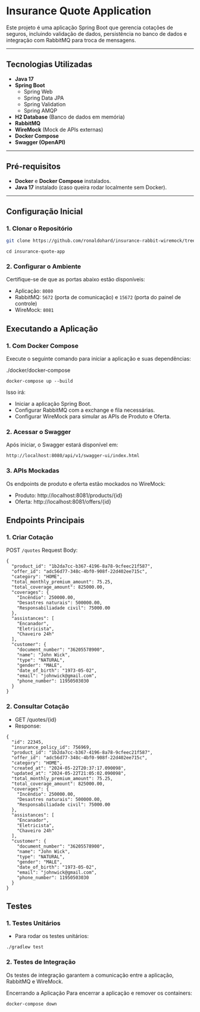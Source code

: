 # Insurance Quote Application

Este projeto é uma aplicação Spring Boot que gerencia cotações de seguros, incluindo validação de dados, persistência no
banco de dados e integração com RabbitMQ para troca de mensagens.

---

## **Tecnologias Utilizadas**

- **Java 17**
- **Spring Boot**
    - Spring Web
    - Spring Data JPA
    - Spring Validation
    - Spring AMQP
- **H2 Database** (Banco de dados em memória)
- **RabbitMQ**
- **WireMock** (Mock de APIs externas)
- **Docker Compose**
- **Swagger (OpenAPI)**

---

## **Pré-requisitos**

- **Docker** e **Docker Compose** instalados.
- **Java 17** instalado (caso queira rodar localmente sem Docker).

---

## **Configuração Inicial**

### 1. **Clonar o Repositório**

```bash
git clone https://github.com/ronaldohard/insurance-rabbit-wiremock/tree/%40rprates/sandbox-insurance-quote
```

```
cd insurance-quote-app
```

### 2. Configurar o Ambiente

Certifique-se de que as portas abaixo estão disponíveis:

- Aplicação: ```8080```
- RabbitMQ: ```5672``` (porta de comunicação) e ```15672``` (porta do painel de controle)
- WireMock: ```8081```

## Executando a Aplicação

### 1. Com Docker Compose

Execute o seguinte comando para iniciar a aplicação e suas dependências:

./docker/docker-compose

```
docker-compose up --build
```

Isso irá:

- Iniciar a aplicação Spring Boot.
- Configurar RabbitMQ com a exchange e fila necessárias.
- Configurar WireMock para simular as APIs de Produto e Oferta.

### 2. Acessar o Swagger

Após iniciar, o Swagger estará disponível em:
```
http://localhost:8080/api/v1/swagger-ui/index.html
```

### 3. APIs Mockadas

Os endpoints de produto e oferta estão mockados no WireMock:

- Produto: http://localhost:8081/products/{id}
- Oferta: http://localhost:8081/offers/{id}

## Endpoints Principais

### 1. Criar Cotação

POST ```/quotes```
Request Body:

```
{
  "product_id": "1b2da7cc-b367-4196-8a78-9cfeec21f587",
  "offer_id": "adc56d77-348c-4bf0-908f-22d402ee715c",
  "category": "HOME",
  "total_monthly_premium_amount": 75.25,
  "total_coverage_amount": 825000.00,
  "coverages": {
    "Incêndio": 250000.00,
    "Desastres naturais": 500000.00,
    "Responsabiliadade civil": 75000.00
  },
  "assistances": [
    "Encanador",
    "Eletricista",
    "Chaveiro 24h"
  ],
  "customer": {
    "document_number": "36205578900",
    "name": "John Wick",
    "type": "NATURAL",
    "gender": "MALE",
    "date_of_birth": "1973-05-02",
    "email": "johnwick@gmail.com",
    "phone_number": 11950503030
  }
}
```

### 2. Consultar Cotação

- GET /quotes/{id}
- Response:

```
{
  "id": 22345,
  "insurance_policy_id": 756969,
  "product_id": "1b2da7cc-b367-4196-8a78-9cfeec21f587",
  "offer_id": "adc56d77-348c-4bf0-908f-22d402ee715c",
  "category": "HOME",
  "created_at": "2024-05-22T20:37:17.090098",
  "updated_at": "2024-05-22T21:05:02.090098",
  "total_monthly_premium_amount": 75.25,
  "total_coverage_amount": 825000.00,
  "coverages": {
    "Incêndio": 250000.00,
    "Desastres naturais": 500000.00,
    "Responsabiliadade civil": 75000.00
  },
  "assistances": [
    "Encanador",
    "Eletricista",
    "Chaveiro 24h"
  ],
  "customer": {
    "document_number": "36205578900",
    "name": "John Wick",
    "type": "NATURAL",
    "gender": "MALE",
    "date_of_birth": "1973-05-02",
    "email": "johnwick@gmail.com",
    "phone_number": 11950503030
  }
}

```

## Testes

### 1. Testes Unitários

- Para rodar os testes unitários:

```
./gradlew test
```

### 2. Testes de Integração

Os testes de integração garantem a comunicação entre a aplicação, RabbitMQ e WireMock.

Encerrando a Aplicação
Para encerrar a aplicação e remover os containers:

```
docker-compose down
```


